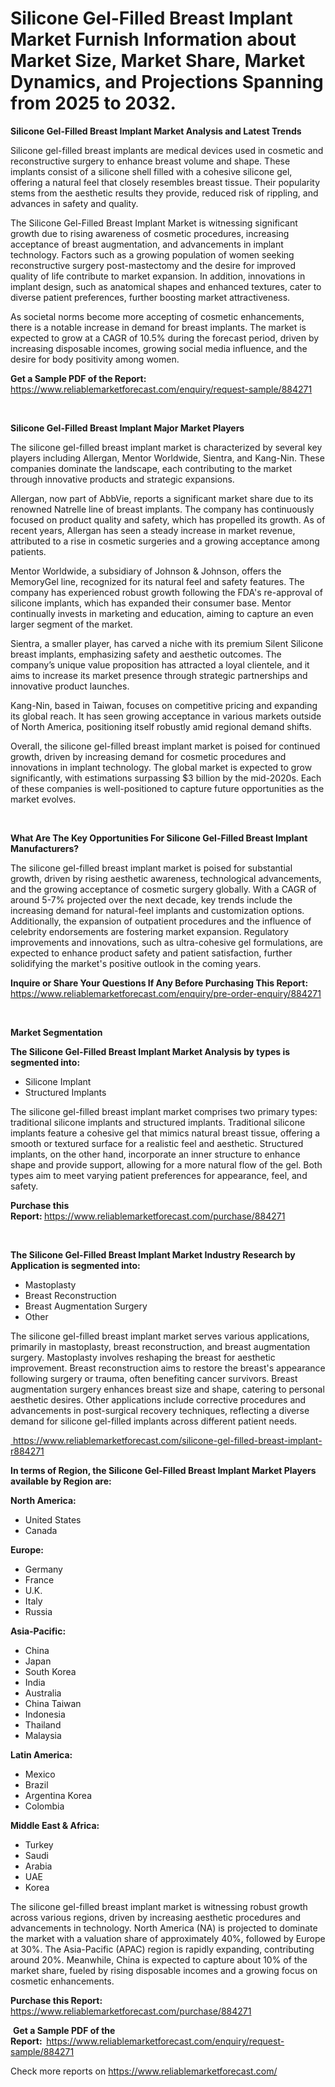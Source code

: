 <p><h1>Silicone Gel-Filled Breast Implant Market Furnish Information about Market Size, Market Share, Market Dynamics, and Projections Spanning from 2025 to 2032.</h1></p><p><strong>Silicone Gel-Filled Breast Implant Market Analysis and Latest Trends</strong></p>
<p><p>Silicone gel-filled breast implants are medical devices used in cosmetic and reconstructive surgery to enhance breast volume and shape. These implants consist of a silicone shell filled with a cohesive silicone gel, offering a natural feel that closely resembles breast tissue. Their popularity stems from the aesthetic results they provide, reduced risk of rippling, and advances in safety and quality.</p><p>The Silicone Gel-Filled Breast Implant Market is witnessing significant growth due to rising awareness of cosmetic procedures, increasing acceptance of breast augmentation, and advancements in implant technology. Factors such as a growing population of women seeking reconstructive surgery post-mastectomy and the desire for improved quality of life contribute to market expansion. In addition, innovations in implant design, such as anatomical shapes and enhanced textures, cater to diverse patient preferences, further boosting market attractiveness.</p><p>As societal norms become more accepting of cosmetic enhancements, there is a notable increase in demand for breast implants. The market is expected to grow at a CAGR of 10.5% during the forecast period, driven by increasing disposable incomes, growing social media influence, and the desire for body positivity among women.</p></p>
<p><strong>Get a Sample PDF of the Report:&nbsp;</strong> <a href="https://www.reliablemarketforecast.com/enquiry/request-sample/884271?utm_campaign=2603&utm_medium=2&utm_source=Github&utm_content=ia&utm_term=22032025&utm_id=silicone-gel-filled-breast-implant">https://www.reliablemarketforecast.com/enquiry/request-sample/884271</a></p>
<p>&nbsp;</p>
<p><strong>Silicone Gel-Filled Breast Implant Major Market Players</strong></p>
<p><p>The silicone gel-filled breast implant market is characterized by several key players including Allergan, Mentor Worldwide, Sientra, and Kang-Nin. These companies dominate the landscape, each contributing to the market through innovative products and strategic expansions.</p><p>Allergan, now part of AbbVie, reports a significant market share due to its renowned Natrelle line of breast implants. The company has continuously focused on product quality and safety, which has propelled its growth. As of recent years, Allergan has seen a steady increase in market revenue, attributed to a rise in cosmetic surgeries and a growing acceptance among patients.</p><p>Mentor Worldwide, a subsidiary of Johnson & Johnson, offers the MemoryGel line, recognized for its natural feel and safety features. The company has experienced robust growth following the FDA's re-approval of silicone implants, which has expanded their consumer base. Mentor continually invests in marketing and education, aiming to capture an even larger segment of the market.</p><p>Sientra, a smaller player, has carved a niche with its premium Silent Silicone breast implants, emphasizing safety and aesthetic outcomes. The company’s unique value proposition has attracted a loyal clientele, and it aims to increase its market presence through strategic partnerships and innovative product launches.</p><p>Kang-Nin, based in Taiwan, focuses on competitive pricing and expanding its global reach. It has seen growing acceptance in various markets outside of North America, positioning itself robustly amid regional demand shifts.</p><p>Overall, the silicone gel-filled breast implant market is poised for continued growth, driven by increasing demand for cosmetic procedures and innovations in implant technology. The global market is expected to grow significantly, with estimations surpassing $3 billion by the mid-2020s. Each of these companies is well-positioned to capture future opportunities as the market evolves.</p></p>
<p>&nbsp;</p>
<p><strong>What Are The Key Opportunities For Silicone Gel-Filled Breast Implant Manufacturers?</strong></p>
<p><p>The silicone gel-filled breast implant market is poised for substantial growth, driven by rising aesthetic awareness, technological advancements, and the growing acceptance of cosmetic surgery globally. With a CAGR of around 5-7% projected over the next decade, key trends include the increasing demand for natural-feel implants and customization options. Additionally, the expansion of outpatient procedures and the influence of celebrity endorsements are fostering market expansion. Regulatory improvements and innovations, such as ultra-cohesive gel formulations, are expected to enhance product safety and patient satisfaction, further solidifying the market's positive outlook in the coming years.</p></p>
<p><strong>Inquire or Share Your Questions If Any Before Purchasing This Report:</strong> <a href="https://www.reliablemarketforecast.com/enquiry/pre-order-enquiry/884271?utm_campaign=2603&utm_medium=2&utm_source=Github&utm_content=ia&utm_term=22032025&utm_id=silicone-gel-filled-breast-implant">https://www.reliablemarketforecast.com/enquiry/pre-order-enquiry/884271</a></p>
<p>&nbsp;</p>
<p><strong>Market Segmentation</strong></p>
<p><strong>The Silicone Gel-Filled Breast Implant Market Analysis by types is segmented into:</strong></p>
<p><ul><li>Silicone Implant</li><li>Structured Implants</li></ul></p>
<p><p>The silicone gel-filled breast implant market comprises two primary types: traditional silicone implants and structured implants. Traditional silicone implants feature a cohesive gel that mimics natural breast tissue, offering a smooth or textured surface for a realistic feel and aesthetic. Structured implants, on the other hand, incorporate an inner structure to enhance shape and provide support, allowing for a more natural flow of the gel. Both types aim to meet varying patient preferences for appearance, feel, and safety.</p></p>
<p><strong>Purchase this Report:&nbsp;</strong><a href="https://www.reliablemarketforecast.com/purchase/884271?utm_campaign=2603&utm_medium=2&utm_source=Github&utm_content=ia&utm_term=22032025&utm_id=silicone-gel-filled-breast-implant">https://www.reliablemarketforecast.com/purchase/884271</a></p>
<p>&nbsp;</p>
<p><strong>The Silicone Gel-Filled Breast Implant Market Industry Research by Application is segmented into:</strong></p>
<p><ul><li>Mastoplasty</li><li>Breast Reconstruction</li><li>Breast Augmentation Surgery</li><li>Other</li></ul></p>
<p><p>The silicone gel-filled breast implant market serves various applications, primarily in mastoplasty, breast reconstruction, and breast augmentation surgery. Mastoplasty involves reshaping the breast for aesthetic improvement. Breast reconstruction aims to restore the breast's appearance following surgery or trauma, often benefiting cancer survivors. Breast augmentation surgery enhances breast size and shape, catering to personal aesthetic desires. Other applications include corrective procedures and advancements in post-surgical recovery techniques, reflecting a diverse demand for silicone gel-filled implants across different patient needs.</p></p>
<p><a href="https://www.reliablemarketforecast.com/silicone-gel-filled-breast-implant-r884271?utm_campaign=2603&utm_medium=2&utm_source=Github&utm_content=ia&utm_term=22032025&utm_id=silicone-gel-filled-breast-implant">&nbsp;https://www.reliablemarketforecast.com/silicone-gel-filled-breast-implant-r884271</a></p>
<p><strong>In terms of Region, the Silicone Gel-Filled Breast Implant Market Players available by Region are:</strong></p>
<p>
    <p> <strong> North America: </strong>
        <ul>
            <li>United States</li>
            <li>Canada</li>
        </ul>
        </p> 
    <p> <strong> Europe: </strong>
        <ul>
            <li>Germany</li>
            <li>France</li>
            <li>U.K.</li>
            <li>Italy</li>
            <li>Russia</li>
        </ul>
        </p> 
    <p> <strong> Asia-Pacific: </strong>
        <ul>
            <li>China</li>
            <li>Japan</li>
            <li>South Korea</li>
            <li>India</li>
            <li>Australia</li>
            <li>China Taiwan</li>
            <li>Indonesia</li>
            <li>Thailand</li>
            <li>Malaysia</li>
        </ul>
        </p> 
    <p> <strong> Latin America: </strong>
        <ul>
            <li>Mexico</li>
            <li>Brazil</li>
            <li>Argentina Korea</li>
            <li>Colombia</li>
        </ul>
        </p> 
    <p> <strong> Middle East & Africa: </strong>
        <ul>
            <li>Turkey</li>
            <li>Saudi</li>
            <li>Arabia</li>
            <li>UAE</li>
            <li>Korea</li>
        </ul>
    </p>
    </p>
<p><p>The silicone gel-filled breast implant market is witnessing robust growth across various regions, driven by increasing aesthetic procedures and advancements in technology. North America (NA) is projected to dominate the market with a valuation share of approximately 40%, followed by Europe at 30%. The Asia-Pacific (APAC) region is rapidly expanding, contributing around 20%. Meanwhile, China is expected to capture about 10% of the market share, fueled by rising disposable incomes and a growing focus on cosmetic enhancements.</p></p>
<p><strong>Purchase this Report: </strong><a href="https://www.reliablemarketforecast.com/purchase/884271?utm_campaign=2603&utm_medium=2&utm_source=Github&utm_content=ia&utm_term=22032025&utm_id=silicone-gel-filled-breast-implant">https://www.reliablemarketforecast.com/purchase/884271</a></p>
<p>&nbsp;<strong>Get a Sample PDF of the Report:&nbsp;&nbsp;</strong><a href="https://www.reliablemarketforecast.com/enquiry/request-sample/884271?utm_campaign=2603&utm_medium=2&utm_source=Github&utm_content=ia&utm_term=22032025&utm_id=silicone-gel-filled-breast-implant">https://www.reliablemarketforecast.com/enquiry/request-sample/884271</a></p>
<p><strong></strong></p>
<p>Check more reports on <a href="https://www.reliablemarketforecast.com/?utm_campaign=2603&utm_medium=2&utm_source=Github&utm_content=ia&utm_term=22032025&utm_id=silicone-gel-filled-breast-implant">https://www.reliablemarketforecast.com/</a></p>